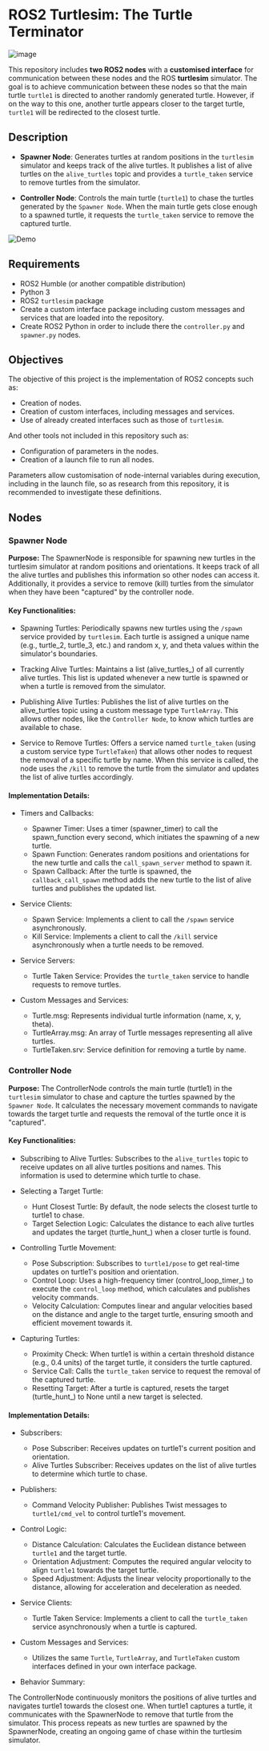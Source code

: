# ROS2 Turtlesim: The Turtle Terminator

![image](https://github.com/user-attachments/assets/0b1368a2-2074-4fb1-a694-66b68de0117e)

This repository includes **two ROS2 nodes** with a **customised interface** for communication between these nodes and the ROS **turtlesim** simulator. The goal is to achieve communication between these nodes so that the main turtle `turtle1` is directed to another randomly generated turtle. However, if on the way to this one, another turtle appears closer to the target turtle, `turtle1` will be redirected to the closest turtle.

## Description

- **Spawner Node**: Generates turtles at random positions in the `turtlesim` simulator and keeps track of the alive turtles. It publishes a list of alive turtles on the `alive_turtles` topic and provides a `turtle_taken` service to remove turtles from the simulator.

- **Controller Node**: Controls the main turtle (`turtle1`) to chase the turtles generated by the `Spawner Node`. When the main turtle gets close enough to a spawned turtle, it requests the `turtle_taken` service to remove the captured turtle.

![Demo](https://github.com/user-attachments/assets/cc9e82dd-69d4-4053-91a1-4166b7e1a548)

## Requirements

- ROS2 Humble (or another compatible distribution)
- Python 3
- ROS2 `turtlesim` package
- Create a custom interface package including custom messages and services that are loaded into the repository.
- Create ROS2 Python in order to include there the `controller.py` and `spawner.py` nodes.

## Objectives
The objective of this project is the implementation of ROS2 concepts such as:
- Creation of nodes.
- Creation of custom interfaces, including messages and services.
- Use of already created interfaces such as those of `turtlesim`.

And other tools not included in this repository such as:
- Configuration of parameters in the nodes.
- Creation of a launch file to run all nodes.

Parameters allow customisation of node-internal variables during execution, including in the launch file, so as research from this repository, it is recommended to investigate these definitions.

## Nodes

### Spawner Node

**Purpose:** The SpawnerNode is responsible for spawning new turtles in the turtlesim simulator at random positions and orientations. It keeps track of all the alive turtles and publishes this information so other nodes can access it. Additionally, it provides a service to remove (kill) turtles from the simulator when they have been "captured" by the controller node.

#### Key Functionalities:

- Spawning Turtles: Periodically spawns new turtles using the `/spawn` service provided by `turtlesim`. Each turtle is assigned a unique name (e.g., turtle_2, turtle_3, etc.) and random x, y, and theta values within the simulator's boundaries.

- Tracking Alive Turtles: Maintains a list (alive_turtles_) of all currently alive turtles. This list is updated whenever a new turtle is spawned or when a turtle is removed from the simulator.

- Publishing Alive Turtles: Publishes the list of alive turtles on the alive_turtles topic using a custom message type `TurtleArray`. This allows other nodes, like the `Controller Node`, to know which turtles are available to chase.

- Service to Remove Turtles: Offers a service named `turtle_taken` (using a custom service type `TurtleTaken`) that allows other nodes to request the removal of a specific turtle by name. When this service is called, the node uses the `/kill` to remove the turtle from the simulator and updates the list of alive turtles accordingly.

#### Implementation Details:

- Timers and Callbacks:

  - Spawner Timer: Uses a timer (spawner_timer) to call the spawn_function every second, which initiates the spawning of a new turtle.
  - Spawn Function: Generates random positions and orientations for the new turtle and calls the `call_spawn_server` method to spawn it.
  - Spawn Callback: After the turtle is spawned, the `callback_call_spawn` method adds the new turtle to the list of alive turtles and publishes the updated list.

- Service Clients:

  - Spawn Service: Implements a client to call the `/spawn` service asynchronously.
  - Kill Service: Implements a client to call the `/kill` service asynchronously when a turtle needs to be removed.
    
- Service Servers:

  - Turtle Taken Service: Provides the `turtle_taken` service to handle requests to remove turtles.

- Custom Messages and Services:

  - Turtle.msg: Represents individual turtle information (name, x, y, theta).
  - TurtleArray.msg: An array of Turtle messages representing all alive turtles.
  - TurtleTaken.srv: Service definition for removing a turtle by name.

### Controller Node

**Purpose:** The ControllerNode controls the main turtle (turtle1) in the `turtlesim` simulator to chase and capture the turtles spawned by the `Spawner Node`. It calculates the necessary movement commands to navigate towards the target turtle and requests the removal of the turtle once it is "captured".

#### Key Functionalities:

- Subscribing to Alive Turtles: Subscribes to the `alive_turtles` topic to receive updates on all alive turtles positions and names. This information is used to determine which turtle to chase.

- Selecting a Target Turtle:

  - Hunt Closest Turtle: By default, the node selects the closest turtle to turtle1 to chase.
  - Target Selection Logic: Calculates the distance to each alive turtles and updates the target (turtle_hunt_) when a closer turtle is found.

- Controlling Turtle Movement:

  - Pose Subscription: Subscribes to `turtle1/pose` to get real-time updates on turtle1's position and orientation.
  - Control Loop: Uses a high-frequency timer (control_loop_timer_) to execute the `control_loop` method, which calculates and publishes velocity commands.
  - Velocity Calculation: Computes linear and angular velocities based on the distance and angle to the target turtle, ensuring smooth and efficient movement towards it.

- Capturing Turtles:

  - Proximity Check: When turtle1 is within a certain threshold distance (e.g., 0.4 units) of the target turtle, it considers the turtle captured.
  - Service Call: Calls the `turtle_taken` service to request the removal of the captured turtle.
  - Resetting Target: After a turtle is captured, resets the target (turtle_hunt_) to None until a new target is selected.

#### Implementation Details:

- Subscribers:

  - Pose Subscriber: Receives updates on turtle1's current position and orientation.
  - Alive Turtles Subscriber: Receives updates on the list of alive turtles to determine which turtle to chase.

- Publishers:

  - Command Velocity Publisher: Publishes Twist messages to `turtle1/cmd_vel` to control turtle1's movement.

- Control Logic:

  - Distance Calculation: Calculates the Euclidean distance between `turtle1` and the target turtle.
  - Orientation Adjustment: Computes the required angular velocity to align `turtle1` towards the target turtle.
  - Speed Adjustment: Adjusts the linear velocity proportionally to the distance, allowing for acceleration and deceleration as needed.

- Service Clients:

  - Turtle Taken Service: Implements a client to call the `turtle_taken` service asynchronously when a turtle is captured.

- Custom Messages and Services:

  - Utilizes the same `Turtle`, `TurtleArray`, and `TurtleTaken` custom interfaces defined in your own interface package.

- Behavior Summary:

The ControllerNode continuously monitors the positions of alive turtles and navigates turtle1 towards the closest one.
When turtle1 captures a turtle, it communicates with the SpawnerNode to remove that turtle from the simulator.
This process repeats as new turtles are spawned by the SpawnerNode, creating an ongoing game of chase within the turtlesim simulator.
